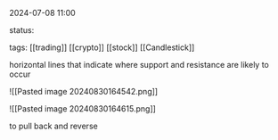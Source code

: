 
2024-07-08 11:00

status: 

tags:  [[trading]]  [[crypto]] [[stock]] [[Candlestick]] 


horizontal lines that indicate where support and resistance are likely to occur

![[Pasted image 20240830164542.png]]


![[Pasted image 20240830164615.png]]

to pull back and reverse